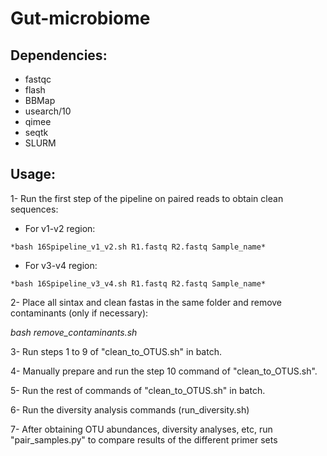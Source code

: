 # Gut-microbiome



## Dependencies:

- fastqc
- flash
- BBMap
- usearch/10
- qimee
- seqtk
- SLURM



## Usage:

1- Run the first step of the pipeline on paired reads to obtain clean sequences:

   - For v1-v2 region:

    *bash 16Spipeline_v1_v2.sh R1.fastq R2.fastq Sample_name*   

   - For v3-v4 region:

    *bash 16Spipeline_v3_v4.sh R1.fastq R2.fastq Sample_name*   

2- Place all sintax and clean fastas in the same folder and remove contaminants (only if necessary):

*bash remove_contaminants.sh*

3- Run steps 1 to 9 of "clean_to_OTUS.sh" in batch.

4- Manually prepare and run the step 10 command of  "clean_to_OTUS.sh".

5- Run the rest of commands of "clean_to_OTUS.sh" in batch.

6- Run the diversity analysis commands (run_diversity.sh)

7- After obtaining OTU abundances, diversity analyses, etc, run "pair_samples.py" to compare results of the different primer sets

